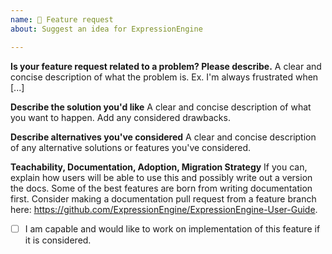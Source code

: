 ```yaml
---
name: 🚀 Feature request
about: Suggest an idea for ExpressionEngine

---
```


**Is your feature request related to a problem? Please describe.**
A clear and concise description of what the problem is. Ex. I'm always frustrated when [...]

**Describe the solution you'd like**
A clear and concise description of what you want to happen. Add any considered drawbacks.

**Describe alternatives you've considered**
A clear and concise description of any alternative solutions or features you've considered.

**Teachability, Documentation, Adoption, Migration Strategy**
If you can, explain how users will be able to use this and possibly write out a version the docs. Some of the best features are born from writing documentation first. Consider making a documentation pull request from a feature branch here: https://github.com/ExpressionEngine/ExpressionEngine-User-Guide.

- [ ] I am capable and would like to work on implementation of this feature if it is considered.